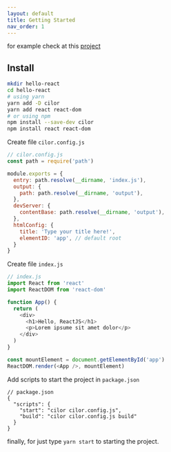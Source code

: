```yaml
---
layout: default
title: Getting Started
nav_order: 1
---
```


for example check at this [project](https://github.com/adiatma/cilor/tree/master/examples)

## Install

```bash
mkdir hello-react
cd hello-react
# using yarn
yarn add -D cilor
yarn add react react-dom 
# or using npm
npm install --save-dev cilor
npm install react react-dom
```

Create file `cilor.config.js`

```js
// cilor.config.js
const path = require('path')

module.exports = {
  entry: path.resolve(__dirname, 'index.js'),
  output: {
    path: path.resolve(__dirname, 'output'),
  },
  devServer: {
    contentBase: path.resolve(__dirname, 'output'),
  },
  htmlConfig: {
    title: 'Type your title here!',
    elementID: 'app', // default root
  }
}
```

Create file `index.js`

```js
// index.js
import React from 'react'
import ReactDOM from 'react-dom'

function App() {
  return (
    <div>
      <h1>Hello, ReactJS</h1>
      <p>Lorem ipsume sit amet dolor</p>
    </div>
  )
}

const mountElement = document.getElementById('app')
ReactDOM.render(<App />, mountElement)
```

Add scripts to start the project in `package.json`

```
// package.json
{
  "scripts": {
    "start": "cilor cilor.config.js",
    "build": "cilor cilor.config.js build"
  }
}
```

finally, for just type `yarn start` to starting the project.
